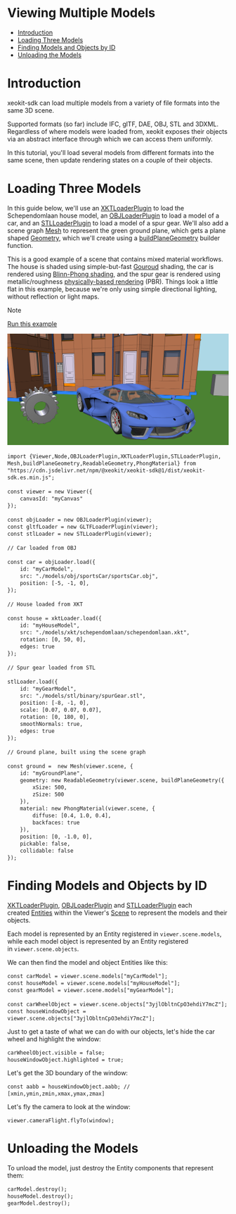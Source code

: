 # Viewing Multiple Models

- [Introduction](#introduction)
- [Loading Three Models](#loading-three-models)
- [Finding Models and Objects by ID](#finding-models-and-objects-by-id)
- [Unloading the Models](#unloading-the-models)

# **Introduction**

xeokit-sdk can load multiple models from a variety of file formats into the same 3D scene.

Supported formats (so far) include IFC, glTF, DAE, OBJ, STL and 3DXML. Regardless of where models were loaded from, xeokit exposes their objects via an abstract interface through which we can access them uniformly.

In this tutorial, you'll load several models from different formats into the same scene, then update rendering states on a couple of their objects.

# Loading Three Models

In this guide below, we'll use an [XKTLoaderPlugin](https://xeokit.github.io/xeokit-sdk/docs/class/src/plugins/XKTLoaderPlugin/XKTLoaderPlugin.js~XKTLoaderPlugin.html) to load the Schependomlaan house model, an [OBJLoaderPlugin](https://xeokit.github.io/xeokit-sdk/docs/class/src/plugins/OBJLoaderPlugin/OBJLoaderPlugin.js~OBJLoaderPlugin.html) to load a model of a car, and an [STLLoaderPlugin](https://xeokit.github.io/xeokit-sdk/docs/class/src/plugins/STLLoaderPlugin/STLLoaderPlugin.js~STLLoaderPlugin.html) to load a model of a spur gear. We'll also add a scene graph [Mesh](https://xeokit.github.io/xeokit-sdk/docs/class/src/viewer/scene/mesh/Mesh.js~Mesh.html) to represent the green ground plane, which gets a plane shaped [Geometry](https://xeokit.github.io/xeokit-sdk/docs/class/src/viewer/scene/geometry/Geometry.js~Geometry.html), which we'll create using a [buildPlaneGeometry](https://xeokit.github.io/xeokit-sdk/docs/function/index.html#static-function-buildPlaneGeometry) builder function.

This is a good example of a scene that contains mixed material workflows. The house is shaded using simple-but-fast [Gouroud](https://en.wikipedia.org/wiki/Gouraud_shading) shading, the car is rendered using [Blinn-Phong shading](https://en.wikipedia.org/wiki/Blinn%E2%80%93Phong_reflection_model), and the spur gear is rendered using metallic/roughness [physically-based rendering](https://en.wikipedia.org/wiki/Physically_based_rendering) (PBR). Things look a little flat in this example, because we're only using simple directional lighting, without reflection or light maps.

> [!NOTE]
> [Run this example](https://xeokit.github.io/xeokit-sdk/examples/#loading_MultipleModels)

![image-20240523-114049.png](./attachments/image-20240523-114049.png)

```
import {Viewer,Node,OBJLoaderPlugin,XKTLoaderPlugin,STLLoaderPlugin,
Mesh,buildPlaneGeometry,ReadableGeometry,PhongMaterial} from 
"https://cdn.jsdelivr.net/npm/@xeokit/xeokit-sdk@1/dist/xeokit-sdk.es.min.js";

const viewer = new Viewer({
    canvasId: "myCanvas"
});

const objLoader = new OBJLoaderPlugin(viewer);
const gltfLoader = new GLTFLoaderPlugin(viewer);
const stlLoader = new STLLoaderPlugin(viewer);

// Car loaded from OBJ

const car = objLoader.load({
    id: "myCarModel",
    src: "./models/obj/sportsCar/sportsCar.obj",
    position: [-5, -1, 0],
});

// House loaded from XKT

const house = xktLoader.load({
    id: "myHouseModel",
    src: "./models/xkt/schependomlaan/schependomlaan.xkt",
    rotation: [0, 50, 0],
    edges: true
});

// Spur gear loaded from STL

stlLoader.load({ 
    id: "myGearModel",
    src: "./models/stl/binary/spurGear.stl",
    position: [-8, -1, 0],
    scale: [0.07, 0.07, 0.07],
    rotation: [0, 180, 0],
    smoothNormals: true,
    edges: true
});

// Ground plane, built using the scene graph

const ground =  new Mesh(viewer.scene, {
    id: "myGroundPlane",
    geometry: new ReadableGeometry(viewer.scene, buildPlaneGeometry({
        xSize: 500,
        zSize: 500
    }),
    material: new PhongMaterial(viewer.scene, {
        diffuse: [0.4, 1.0, 0.4],
        backfaces: true
    }),
    position: [0, -1.0, 0],
    pickable: false,
    collidable: false
});
```

# **Finding Models and Objects by ID**

[XKTLoaderPlugin](https://xeokit.github.io/xeokit-sdk/docs/class/src/plugins/XKTLoaderPlugin/XKTLoaderPlugin.js~XKTLoaderPlugin.html), [OBJLoaderPlugin](https://xeokit.github.io/xeokit-sdk/docs/class/src/plugins/OBJLoaderPlugin/OBJLoaderPlugin.js~OBJLoaderPlugin.html) and [STLLoaderPlugin](https://xeokit.github.io/xeokit-sdk/docs/class/src/plugins/STLLoaderPlugin/STLLoaderPlugin.js~STLLoaderPlugin.html) each created [Entities](https://xeokit.github.io/xeokit-sdk/docs/class/src/viewer/scene/Entity.js~Entity.html) within the Viewer's [Scene](https://xeokit.github.io/xeokit-sdk/docs/class/src/viewer/scene/scene/Scene.js~Scene.html) to represent the models and their objects.

Each model is represented by an Entity registered in `viewer.scene.models`, while each model object is represented by an Entity registered in `viewer.scene.objects`.

We can then find the model and object Entities like this:

```
const carModel = viewer.scene.models["myCarModel"];
const houseModel = viewer.scene.models["myHouseModel"];
const gearModel = viewer.scene.models["myGearModel"];

const carWheelObject = viewer.scene.objects["3yjlObltnCpO3ehdiY7mcZ"];
const houseWindowObject = viewer.scene.objects["3yjlObltnCpO3ehdiY7mcZ"];
```

Just to get a taste of what we can do with our objects, let's hide the car wheel and highlight the window:

```
carWheelObject.visible = false;
houseWindowObject.highlighted = true;
```

Let's get the 3D boundary of the window:

```
const aabb = houseWindowObject.aabb; // [xmin,ymin,zmin,xmax,ymax,zmax]
```

Let's fly the camera to look at the window:

```
viewer.cameraFlight.flyTo(window);
```

# **Unloading the Models**

To unload the model, just destroy the Entity components that represent them:

```
carModel.destroy();
houseModel.destroy();
gearModel.destroy();
```